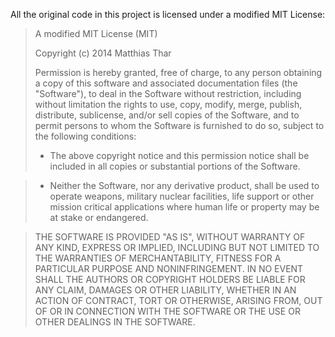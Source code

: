 All the original code in this project is licensed under a modified MIT License:

>A modified MIT License (MIT)
>
>Copyright (c) 2014 Matthias Thar
>
>Permission is hereby granted, free of charge, to any person obtaining a copy
>of this software and associated documentation files (the "Software"), to deal
>in the Software without restriction, including without limitation the rights
>to use, copy, modify, merge, publish, distribute, sublicense, and/or sell
>copies of the Software, and to permit persons to whom the Software is
>furnished to do so, subject to the following conditions:
>
>* The above copyright notice and this permission notice shall be included in
>all copies or substantial portions of the Software.


>* Neither the Software, nor any derivative product, shall be used to operate weapons,
military nuclear facilities, life support or other mission critical applications
where human life or property may be at stake or endangered.



>THE SOFTWARE IS PROVIDED "AS IS", WITHOUT WARRANTY OF ANY KIND, EXPRESS OR
>IMPLIED, INCLUDING BUT NOT LIMITED TO THE WARRANTIES OF MERCHANTABILITY,
>FITNESS FOR A PARTICULAR PURPOSE AND NONINFRINGEMENT. IN NO EVENT SHALL THE
>AUTHORS OR COPYRIGHT HOLDERS BE LIABLE FOR ANY CLAIM, DAMAGES OR OTHER
>LIABILITY, WHETHER IN AN ACTION OF CONTRACT, TORT OR OTHERWISE, ARISING FROM,
>OUT OF OR IN CONNECTION WITH THE SOFTWARE OR THE USE OR OTHER DEALINGS IN
>THE SOFTWARE.
